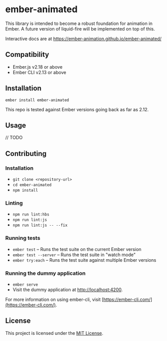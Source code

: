 ember-animated
==============================================================================

This library is intended to become a robust foundation for animation in Ember.
A future version of liquid-fire will be implemented on top of this.

Interactive docs are at https://ember-animation.github.io/ember-animated/


Compatibility
------------------------------------------------------------------------------

* Ember.js v2.18 or above
* Ember CLI v2.13 or above


Installation
------------------------------------------------------------------------------

```
ember install ember-animated
```

This repo is tested against Ember versions going back as far as 2.12.


Usage
------------------------------------------------------------------------------

// TODO


Contributing
------------------------------------------------------------------------------

### Installation

* `git clone <repository-url>`
* `cd ember-animated`
* `npm install`

### Linting

* `npm run lint:hbs`
* `npm run lint:js`
* `npm run lint:js -- --fix`

### Running tests

* `ember test` – Runs the test suite on the current Ember version
* `ember test --server` – Runs the test suite in "watch mode"
* `ember try:each` – Runs the test suite against multiple Ember versions

### Running the dummy application

* `ember serve`
* Visit the dummy application at [http://localhost:4200](http://localhost:4200).

For more information on using ember-cli, visit [https://ember-cli.com/](https://ember-cli.com/).

License
------------------------------------------------------------------------------

This project is licensed under the [MIT License](LICENSE.md).
